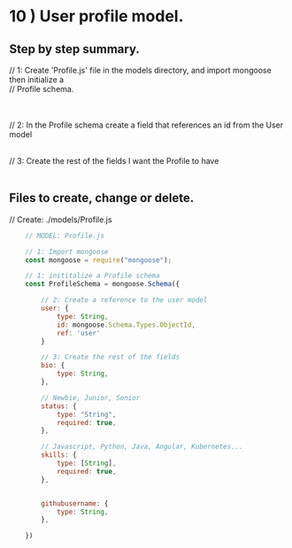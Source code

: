# 10 ) User profile model.

## Step by step summary.

// 1: Create 'Profile.js' file in the models directory, and import mongoose then initialize a <br>
// Profile schema. <br>  
&nbsp;

// 2: In the Profile schema create a field that references an id from the User model <br>
&nbsp;

// 3: Create the rest of the fields I want the Profile to have<br>
&nbsp;

## Files to create, change or delete.

// Create: ./models/Profile.js <br>

```javascript
    // MODEL: Profile.js

    // 1: Import mongoose
    const mongoose = require("mongoose");

    // 1: inititalize a Profile schema
    const ProfileSchema = mongoose.Schema({

        // 2: Create a reference to the user model
        user: {
            type: String,
            id: mongoose.Schema.Types.ObjectId,
            ref: 'user'
        }

        // 3: Create the rest of the fields
        bio: {
            type: String,
        },

        // Newbie, Junior, Senior
        status: {
            type: "String",
            required: true,
        },

        // Javascript, Python, Java, Angular, Kubernetes...
        skills: {
            type: [String],
            required: true,
        },


        githubusername: {
            type: String,
        },

    })



```
